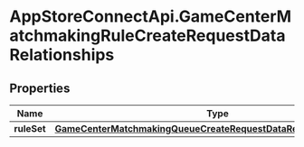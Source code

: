 # AppStoreConnectApi.GameCenterMatchmakingRuleCreateRequestDataRelationships

## Properties

Name | Type | Description | Notes
------------ | ------------- | ------------- | -------------
**ruleSet** | [**GameCenterMatchmakingQueueCreateRequestDataRelationshipsRuleSet**](GameCenterMatchmakingQueueCreateRequestDataRelationshipsRuleSet.md) |  | 


